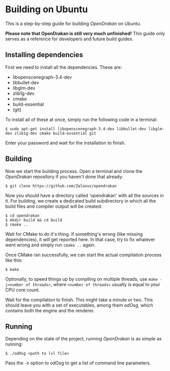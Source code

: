 
Building on Ubuntu
===================

This is a step-by-step guide for building *OpenDrakan* on Ubuntu.

**Please note that OpenDrakan is still very much unfinished!** This guide only serves as a reference for developers and future build guides.

Installing dependencies
-----------------------

First we need to install all the dependencies. These are:
- libopenscenegraph-3.4-dev
- libbullet-dev
- libglm-dev
- zlib1g-dev
- cmake
- build-essential
- (git)

To install all of these at once, simply run the following code in a terminal:

```
$ sudo apt-get install libopenscenegraph-3.4-dev libbullet-dev libglm-dev zlib1g-dev cmake build-essential git
```

Enter your password and wait for the installation to finish.


Building
--------
Now we start the building process. Open a terminal and clone the *OpenDrakan* repository if you haven't done that already:

```
$ git clone https://github.com/Zalasus/opendrakan
```

Now you should have a directory called 'opendrakan' with all the sources in it.
For building, we create a dedicated build subdirectory in which all the build files and compiler output will be created:

```
$ cd opendrakan
$ mkdir build && cd build
$ cmake ..
```

Wait for CMake to do it's thing. If something's wrong (like missing dependencies), it will get reported here. In that case, try to fix
whatever went wrong and simply run `cmake ..` again.

Once CMake ran successfully, we can start the actual compilation process like this:

```
$ make
```
Optionally, to speed things up by compiling on multiple threads, use `make -j<number of threads>`, where `<number of threads>`
usually is equal to your CPU core count.

Wait for the compilation to finish. This might take a minute or two. This should leave you with a set of executables, among them *odOsg*, which contains both the engine and the renderer.


Running
-------

Depending on the state of the project, running *OpenDrakan* is as simple as running:

```
$ ./odOsg <path to lvl file>
```

Pass the `-h` option to odOsg to get a list of command line parameters.

